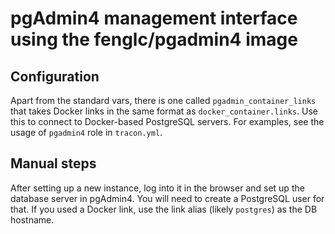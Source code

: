 # pgAdmin4 management interface using the fenglc/pgadmin4 image

## Configuration

Apart from the standard vars, there is one called `pgadmin_container_links` that takes Docker links in the same format as `docker_container.links`. Use this to connect to Docker-based PostgreSQL servers. For examples, see the usage of `pgadmin4` role in `tracon.yml`.

## Manual steps

After setting up a new instance, log into it in the browser and set up the database server in pgAdmin4. You will need to create a PostgreSQL user for that. If you used a Docker link, use the link alias (likely `postgres`) as the DB hostname.
